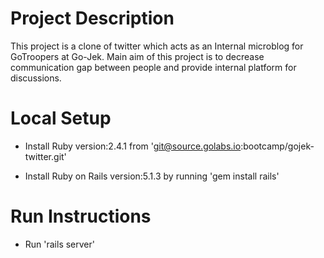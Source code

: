 # Project Description
This project is a clone of twitter which acts as an Internal microblog for GoTroopers at Go-Jek. Main aim of this project is to decrease communication gap between people and provide internal platform for discussions.

# Local Setup

- Install Ruby version:2.4.1 from 'git@source.golabs.io:bootcamp/gojek-twitter.git'

- Install Ruby on Rails version:5.1.3 by running 'gem install rails'

# Run Instructions

- Run 'rails server'

